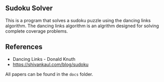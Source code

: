 ## Sudoku Solver

This is a program that solves a sudoku puzzle using the dancing links algorithm. The dancing links algorithm is an algrithm designed for solving complete coverage problems.

## References

- Dancing Links - Donald Knuth
- https://shivankaul.com/blog/sudoku

All papers can be found in the `docs` folder.